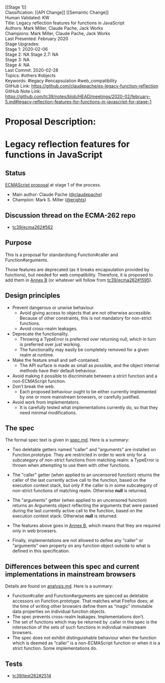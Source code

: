 [[Stage 1]]<br>Classification: [[API Change]] [[Semantic Change]]<br>Human Validated: KW<br>Title: Legacy reflection features for functions in JavaScript<br>Authors: Mark Miller, Claude Pache, Jack Works<br>Champions: Mark Miller, Claude Pache, Jack Works<br>Last Presented: February 2020<br>Stage Upgrades:<br>Stage 1: 2020-02-06  
Stage 2: NA
Stage 2.7: NA  
Stage 3: NA  
Stage 4: NA<br>Last Commit: 2020-02-28<br>Topics: #others #objects<br>Keywords: #legacy #encapsulation #web_compatibility<br>GitHub Link: https://github.com/claudepache/es-legacy-function-reflection <br>GitHub Note Link: https://github.com/tc39/notes/blob/HEAD/meetings/2020-02/february-5.md#legacy-reflection-features-for-functions-in-javascript-for-stage-1
# Proposal Description:<br>
# Legacy reflection features for functions in JavaScript

## Status

[ECMAScript proposal](https://github.com/tc39/proposals) at stage 1 of the process.

* Main author: Claude Pache ([@claudepache](https://github.com/claudepache))
* Champion: Mark S. Miller ([@erights](https://github.com/erights))

## Discussion thread on the ECMA-262 repo

* [tc39/ecma262#562](https://github.com/tc39/ecma262/issues/562)

## Purpose

This is a proposal for standardising Function#caller and Function#arguments.

Those features are deprecated (as it breaks encapsulation provided by functions), but needed for web compatibility. Therefore, it is proposed to add them in [Annex B] (or whatever will follow from [tc39/ecma262#1595](https://github.com/tc39/ecma262/issues/1595)).

## Design principles

* Prevent dangerous or unwise behaviour.
    * Avoid giving access to objects that are not otherwise accessible. Because of other constraints, this is not mandatory for non-strict functions.
    * Avoid cross-realm leakages.
* Deprecate the functionality.
    * Throwing a TypeError is preferred over returning null, which in turn is preferred over just working.
    * The functionality may easily be completely removed for a given realm at runtime.
* Make the feature small and self-contained.
    * The API surface is made as small as possible, and the object internal methods have their default behaviour. 
* Avoid making it possible to discriminate between a strict function and a non-ECMAScript function.
* Don’t break the web.
    * Each proposed behaviour ought to be either currently implemented by one or more mainstream browsers, or carefully justified.
* Avoid work from implementators.
    * It is carefully tested what implementations currently do, so that they need minimal modifications.


## The spec

The formal spec text is given in [spec.md](spec.md). Here is a summary:

* Two deletable getters named "caller" and "arguments" are installed on Function.prototype. They are restricted in order to work only for a subcategory of non-strict functions from matching realm: a TypeError is thrown when attempting to use them with other functions.

* The "caller" getter (when applied to an uncensored function) returns the caller of the last currently active call to the function, based on the execution context stack, but only if the caller is in some subcategory of non-strict functions of matching realm. Otherwise **null** is returned.

* The "arguments" getter (when applied to an uncensored function) returns an Arguments object reflecting the arguments that were passed during the last currently active call to the function, based on the execution context stack. Otherwise **null** is returned.

* The features above goes in [Annex B], which means that they are required only in web browsers.

* Finally, implementations are not allowed to define any "caller" or "arguments" own property on any function object outside to what is defined in this specification.



## Differences between this spec and current implementations in mainstream browsers

Details are found on [analysis.md](analysis.md). Here is a summary:

* Function#caller and Function#arguments are specced as deletable accessors on Function.prototype. That matches what Firefox does; at the time of writing other browsers define them as “magic” immutable data properties on individual function objects.
* The spec prevents cross-realm leakages. Implementations don’t.
* The set of functions which may be returned by .caller in the spec is the intersection of the sets of such functions in individual mainstream browsers.
* The spec does not exhibit distinguishable behaviour when the function which is deemed as “caller” is a non-ECMAScript function or when it is a strict function. Some implementations do.

[Annex B]: https://tc39.es/ecma262/#sec-additional-ecmascript-features-for-web-browsers
[Forbidden Extensions]: https://tc39.es/ecma262/#sec-forbidden-extensions

## Tests
* [tc39/test262#2514](https://github.com/tc39/test262/pull/2514)
